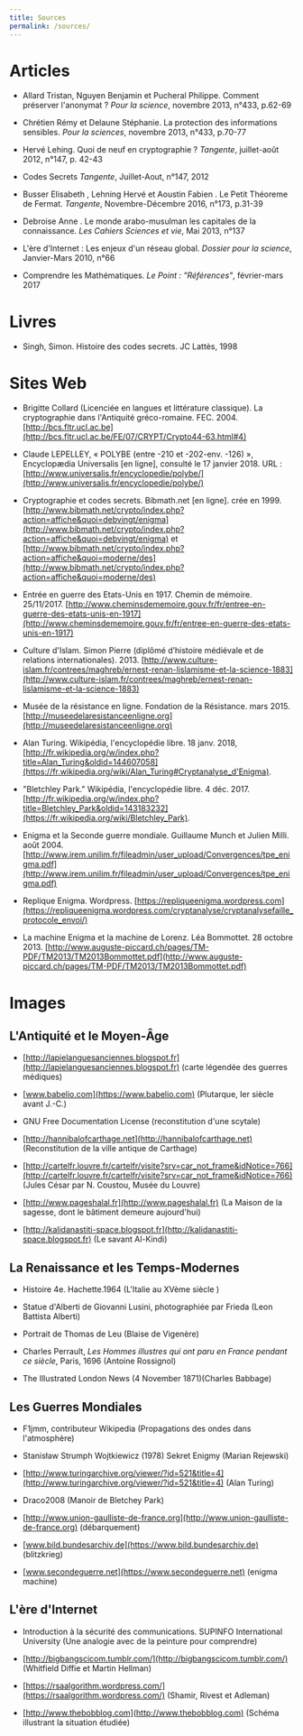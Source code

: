```yaml
---
title: Sources
permalink: /sources/
---
```


# Articles

* Allard Tristan, Nguyen Benjamin  et Pucheral Philippe. Comment préserver l'anonymat ? *Pour la science*, novembre 2013, n°433, p.62-69

* Chrétien Rémy et Delaune Stéphanie. La protection des informations sensibles. *Pour la sciences*, novembre 2013, n°433, p.70-77

* Hervé Lehing. Quoi de neuf en cryptographie ? *Tangente*, juillet-août 2012, n°147, p. 42-43

* Codes Secrets *Tangente*, Juillet-Aout, n°147, 2012

* Busser Elisabeth , Lehning Hervé  et Aoustin Fabien . Le Petit Théoreme de Fermat. *Tangente*, Novembre-Décembre 2016, n°173, p.31-39

* Debroise Anne . Le monde arabo-musulman les capitales de la connaissance. *Les Cahiers Sciences et vie*, Mai 2013, n°137

* L'ère d'Internet : Les enjeux d'un réseau global. *Dossier pour la science*, Janvier-Mars 2010, n°66

* Comprendre les Mathématiques. *Le Point : "Références"*, février-mars 2017

# Livres

* Singh, Simon. Histoire des codes secrets. JC Lattès, 1998

# Sites Web

* Brigitte Collard (Licenciée en langues et littérature classique). La cryptographie dans l'Antiquité gréco-romaine. FEC. 2004. [http://bcs.fltr.ucl.ac.be](http://bcs.fltr.ucl.ac.be/FE/07/CRYPT/Crypto44-63.html#4)

* Claude LEPELLEY, « POLYBE (entre -210 et -202-env. -126) », Encyclopædia Universalis [en ligne], consulté le 17 janvier 2018. URL : [http://www.universalis.fr/encyclopedie/polybe/](http://www.universalis.fr/encyclopedie/polybe/)

* Cryptographie et codes secrets. Bibmath.net [en ligne]. crée en 1999. [http://www.bibmath.net/crypto/index.php?action=affiche&quoi=debvingt/enigma](http://www.bibmath.net/crypto/index.php?action=affiche&quoi=debvingt/enigma) et [http://www.bibmath.net/crypto/index.php?action=affiche&quoi=moderne/des](http://www.bibmath.net/crypto/index.php?action=affiche&quoi=moderne/des)

* Entrée en guerre des Etats-Unis en 1917. Chemin de mémoire. 25/11/2017.
[http://www.cheminsdememoire.gouv.fr/fr/entree-en-guerre-des-etats-unis-en-1917](http://www.cheminsdememoire.gouv.fr/fr/entree-en-guerre-des-etats-unis-en-1917)

* Culture d'Islam. Simon Pierre (diplômé d’histoire médiévale et de relations internationales). 2013. [http://www.culture-islam.fr/contrees/maghreb/ernest-renan-lislamisme-et-la-science-1883](http://www.culture-islam.fr/contrees/maghreb/ernest-renan-lislamisme-et-la-science-1883)

* Musée de la résistance en ligne. Fondation de la Résistance. mars 2015. [http://museedelaresistanceenligne.org](http://museedelaresistanceenligne.org)

* Alan Turing. Wikipédia, l'encyclopédie libre. 18 janv. 2018, [http://fr.wikipedia.org/w/index.php?title=Alan_Turing&oldid=144607058](https://fr.wikipedia.org/wiki/Alan_Turing#Cryptanalyse_d'Enigma).

* "Bletchley Park." Wikipédia, l'encyclopédie libre. 4 déc. 2017. [http://fr.wikipedia.org/w/index.php?title=Bletchley_Park&oldid=143183232](https://fr.wikipedia.org/wiki/Bletchley_Park).

* Enigma et la Seconde guerre mondiale. Guillaume Munch et Julien Milli. août 2004. [http://www.irem.unilim.fr/fileadmin/user_upload/Convergences/tpe_enigma.pdf](http://www.irem.unilim.fr/fileadmin/user_upload/Convergences/tpe_enigma.pdf)

* Replique Enigma. Wordpress. [https://repliqueenigma.wordpress.com](https://repliqueenigma.wordpress.com/cryptanalyse/cryptanalysefaille_protocole_envoi/)

* La machine Enigma et la machine de Lorenz. Léa Bommottet. 28 octobre 2013. [http://www.auguste-piccard.ch/pages/TM-PDF/TM2013/TM2013Bommottet.pdf](http://www.auguste-piccard.ch/pages/TM-PDF/TM2013/TM2013Bommottet.pdf)

# Images

## L'Antiquité et le Moyen-Âge
* [http://lapielanguesanciennes.blogspot.fr](http://lapielanguesanciennes.blogspot.fr) (carte
légendée des guerres médiques)

* [www.babelio.com](https://www.babelio.com) (Plutarque, Ier siècle avant J.-C.)

*  GNU Free Documentation License (reconstitution d'une scytale)

* [http://hannibalofcarthage.net](http://hannibalofcarthage.net) (Reconstitution de la ville antique de Carthage)

* [http://cartelfr.louvre.fr/cartelfr/visite?srv=car_not_frame&idNotice=766](http://cartelfr.louvre.fr/cartelfr/visite?srv=car_not_frame&idNotice=766) (Jules César par N. Coustou, Musée du Louvre)

* [http://www.pageshalal.fr](http://www.pageshalal.fr) (La Maison de la sagesse, dont le bâtiment demeure aujourd'hui)

* [http://kalidanastiti-space.blogspot.fr](http://kalidanastiti-space.blogspot.fr) (Le savant Al-Kindi)

## La Renaissance et les Temps-Modernes

* Histoire 4e. Hachette.1964 (L'Italie au XVème siècle )

* Statue d'Alberti de Giovanni Lusini, photographiée par Frieda (Leon Battista Alberti)

* Portrait de Thomas de Leu (Blaise de Vigenère)

* Charles Perrault, *Les Hommes illustres qui ont paru en France pendant ce siècle*, Paris, 1696 (Antoine Rossignol)

* The Illustrated London News (4 November 1871)(Charles Babbage)

## Les Guerres Mondiales

* F1jmm, contributeur Wikipedia (Propagations des ondes dans l'atmosphère)

* Stanisław Strumph Wojtkiewicz (1978) Sekret Enigmy (Marian Rejewski)

* [http://www.turingarchive.org/viewer/?id=521&title=4](http://www.turingarchive.org/viewer/?id=521&title=4) (Alan Turing)

* Draco2008 (Manoir de Bletchey Park)

* [http://www.union-gaulliste-de-france.org](http://www.union-gaulliste-de-france.org) (débarquement)

* [www.bild.bundesarchiv.de](https://www.bild.bundesarchiv.de) (blitzkrieg)

* [www.secondeguerre.net](https://www.secondeguerre.net) (enigma machine)

## L'ère d'Internet

* Introduction à la sécurité des communications. SUPINFO International University (Une analogie avec de la peinture pour comprendre)

* [http://bigbangscicom.tumblr.com/](http://bigbangscicom.tumblr.com/) (Whitfield Diffie et Martin Hellman)

* [https://rsaalgorithm.wordpress.com/](https://rsaalgorithm.wordpress.com/) (Shamir, Rivest et Adleman)

* [http://www.thebobblog.com](http://www.thebobblog.com) (Schéma illustrant la situation étudiée)
